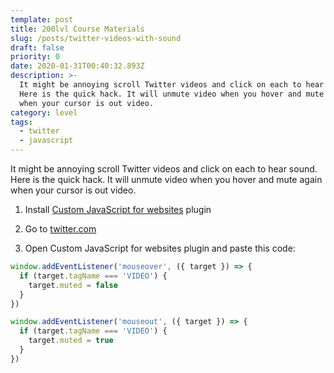 ```yaml
---
template: post
title: 200lvl Course Materials
slug: /posts/twitter-videos-with-sound
draft: false
priority: 0
date: 2020-01-31T00:40:32.893Z
description: >-
  It might be annoying scroll Twitter videos and click on each to hear sound.
  Here is the quick hack. It will unmute video when you hover and mute again
  when your cursor is out video.
category: level
tags:
  - twitter
  - javascript
---
```


It might be annoying scroll Twitter videos and click on each to hear sound. Here is the quick hack. It will unmute video when you hover and mute again when your cursor is out video.

1. Install [Custom JavaScript for websites](https://chrome.google.com/webstore/detail/custom-javascript-for-web/poakhlngfciodnhlhhgnaaelnpjljija) plugin

2. Go to [twitter.com](https://twitter.com/)

3. Open Custom JavaScript for websites plugin and paste this code:

```javascript
window.addEventListener('mouseover', ({ target }) => {
  if (target.tagName === 'VIDEO') {
    target.muted = false
  }
})

window.addEventListener('mouseout', ({ target }) => {
  if (target.tagName === 'VIDEO') {
    target.muted = true
  }
})
```
